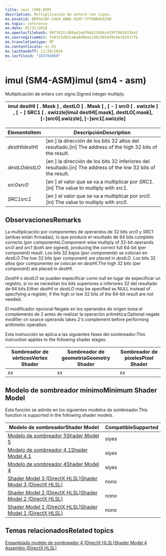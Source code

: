 ```yaml
---
title: imul (SM4-ASM)
description: Multiplicación de entero con signo.
ms.assetid: DB95A38F-54E4-4BB6-81DF-CFFEBB4D425B
ms.topic: reference
ms.date: 05/31/2018
ms.openlocfilehash: 997f62fc389ad1e0fb6b23dd6c419ff8b3933b41
ms.sourcegitcommit: fe03c5d92ca6a0d66a114b2303e99c0a19241ffb
ms.translationtype: MT
ms.contentlocale: es-ES
ms.lasthandoff: 11/20/2019
ms.locfileid: "103784960"
---
```

# <a name="imul-sm4---asm"></a><span data-ttu-id="435bf-103">imul (SM4-ASM)</span><span class="sxs-lookup"><span data-stu-id="435bf-103">imul (sm4 - asm)</span></span>

<span data-ttu-id="435bf-104">Multiplicación de entero con signo.</span><span class="sxs-lookup"><span data-stu-id="435bf-104">Signed integer multiply.</span></span>



| <span data-ttu-id="435bf-105">imul destHI \[ . Mask \] , destLO \[ . Mask \] , \[ - \] src0 \[ . swizzle \] , \[ - \] SRC1 \[ . swizzle\]</span><span class="sxs-lookup"><span data-stu-id="435bf-105">imul destHI\[.mask\], destLO\[.mask\], \[-\]src0\[.swizzle\], \[-\]src1\[.swizzle\]</span></span> |
|-------------------------------------------------------------------------------------|



 



| <span data-ttu-id="435bf-106">Elemento</span><span class="sxs-lookup"><span data-stu-id="435bf-106">Item</span></span>                                                                                           | <span data-ttu-id="435bf-107">Descripción</span><span class="sxs-lookup"><span data-stu-id="435bf-107">Description</span></span>                                                      |
|------------------------------------------------------------------------------------------------|------------------------------------------------------------------|
| <span data-ttu-id="435bf-108"><span id="destHI"></span><span id="desthi"></span><span id="DESTHI"></span>*destHI*</span><span class="sxs-lookup"><span data-stu-id="435bf-108"><span id="destHI"></span><span id="desthi"></span><span id="DESTHI"></span>*destHI*</span></span><br/> | <span data-ttu-id="435bf-109">\[en \] la dirección de los bits 32 altos del resultado.</span><span class="sxs-lookup"><span data-stu-id="435bf-109">\[in\] The address of the high 32 bits of the result.</span></span><br/> |
| <span data-ttu-id="435bf-110"><span id="destLO"></span><span id="destlo"></span><span id="DESTLO"></span>*destLO*</span><span class="sxs-lookup"><span data-stu-id="435bf-110"><span id="destLO"></span><span id="destlo"></span><span id="DESTLO"></span>*destLO*</span></span><br/> | <span data-ttu-id="435bf-111">\[en \] la dirección de los bits 32 inferiores del resultado.</span><span class="sxs-lookup"><span data-stu-id="435bf-111">\[in\] The address of the low 32 bits of the result.</span></span><br/>  |
| <span data-ttu-id="435bf-112"><span id="src0"></span><span id="SRC0"></span>*src0*</span><span class="sxs-lookup"><span data-stu-id="435bf-112"><span id="src0"></span><span id="SRC0"></span>*src0*</span></span><br/>                                | <span data-ttu-id="435bf-113">\[en \] el valor que se va a multiplicar por *SRC1*.</span><span class="sxs-lookup"><span data-stu-id="435bf-113">\[in\] The value to multiply with *src1*.</span></span><br/>             |
| <span data-ttu-id="435bf-114"><span id="src1"></span><span id="SRC1"></span>*SRC1*</span><span class="sxs-lookup"><span data-stu-id="435bf-114"><span id="src1"></span><span id="SRC1"></span>*src1*</span></span><br/>                                | <span data-ttu-id="435bf-115">\[en \] el valor que se va a multiplicar por *src0*.</span><span class="sxs-lookup"><span data-stu-id="435bf-115">\[in\] The value to multiply with *src0*.</span></span><br/>             |



 

## <a name="remarks"></a><span data-ttu-id="435bf-116">Observaciones</span><span class="sxs-lookup"><span data-stu-id="435bf-116">Remarks</span></span>

<span data-ttu-id="435bf-117">La multiplicación por componentes de operandos de 32 bits *src0* y *SRC1* (ambas están firmadas), lo que produce el resultado de 64 bits completo correcto (por componente).</span><span class="sxs-lookup"><span data-stu-id="435bf-117">Component-wise multiply of 32-bit operands *src0* and *src1* (both are signed), producing the correct full 64-bit (per component) result.</span></span> <span data-ttu-id="435bf-118">Los bits 32 bajos (por componente) se colocan en *destLO*.</span><span class="sxs-lookup"><span data-stu-id="435bf-118">The low 32 bits (per component) are placed in *destLO*.</span></span> <span data-ttu-id="435bf-119">Los bits 32 altos (por componente) se colocan en *destHI*.</span><span class="sxs-lookup"><span data-stu-id="435bf-119">The high 32 bits (per component) are placed in *destHI*.</span></span>

<span data-ttu-id="435bf-120">*DestHI* o *destLO* se pueden especificar como null en lugar de especificar un registro, si no se necesitan los bits superiores o inferiores 32 del resultado de 64 bits.</span><span class="sxs-lookup"><span data-stu-id="435bf-120">Either *destHI* or *destLO* may be specified as NULL instead of specifying a register, if the high or low 32 bits of the 64-bit result are not needed.</span></span>

<span data-ttu-id="435bf-121">El modificador opcional Negate en los operandos de origen toma el complemento de 2 antes de realizar la operación aritmética.</span><span class="sxs-lookup"><span data-stu-id="435bf-121">Optional negate modifier on source operands takes 2's complement before performing arithmetic operation.</span></span>

<span data-ttu-id="435bf-122">Esta instrucción se aplica a las siguientes fases del sombreador:</span><span class="sxs-lookup"><span data-stu-id="435bf-122">This instruction applies to the following shader stages:</span></span>



| <span data-ttu-id="435bf-123">Sombreador de vértices</span><span class="sxs-lookup"><span data-stu-id="435bf-123">Vertex Shader</span></span> | <span data-ttu-id="435bf-124">Sombreador de geometría</span><span class="sxs-lookup"><span data-stu-id="435bf-124">Geometry Shader</span></span> | <span data-ttu-id="435bf-125">Sombreador de píxeles</span><span class="sxs-lookup"><span data-stu-id="435bf-125">Pixel Shader</span></span> |
|---------------|-----------------|--------------|
| <span data-ttu-id="435bf-126">x</span><span class="sxs-lookup"><span data-stu-id="435bf-126">x</span></span>             | <span data-ttu-id="435bf-127">x</span><span class="sxs-lookup"><span data-stu-id="435bf-127">x</span></span>               | <span data-ttu-id="435bf-128">x</span><span class="sxs-lookup"><span data-stu-id="435bf-128">x</span></span>            |



 

## <a name="minimum-shader-model"></a><span data-ttu-id="435bf-129">Modelo de sombreador mínimo</span><span class="sxs-lookup"><span data-stu-id="435bf-129">Minimum Shader Model</span></span>

<span data-ttu-id="435bf-130">Esta función se admite en los siguientes modelos de sombreador.</span><span class="sxs-lookup"><span data-stu-id="435bf-130">This function is supported in the following shader models.</span></span>



| <span data-ttu-id="435bf-131">Modelo de sombreador</span><span class="sxs-lookup"><span data-stu-id="435bf-131">Shader Model</span></span>                                              | <span data-ttu-id="435bf-132">Compatible</span><span class="sxs-lookup"><span data-stu-id="435bf-132">Supported</span></span> |
|-----------------------------------------------------------|-----------|
| [<span data-ttu-id="435bf-133">Modelo de sombreador 5</span><span class="sxs-lookup"><span data-stu-id="435bf-133">Shader Model 5</span></span>](d3d11-graphics-reference-sm5.md)        | <span data-ttu-id="435bf-134">sí</span><span class="sxs-lookup"><span data-stu-id="435bf-134">yes</span></span>       |
| [<span data-ttu-id="435bf-135">Modelo de sombreador 4,1</span><span class="sxs-lookup"><span data-stu-id="435bf-135">Shader Model 4.1</span></span>](dx-graphics-hlsl-sm4.md)              | <span data-ttu-id="435bf-136">sí</span><span class="sxs-lookup"><span data-stu-id="435bf-136">yes</span></span>       |
| [<span data-ttu-id="435bf-137">Modelo de sombreador 4</span><span class="sxs-lookup"><span data-stu-id="435bf-137">Shader Model 4</span></span>](dx-graphics-hlsl-sm4.md)                | <span data-ttu-id="435bf-138">sí</span><span class="sxs-lookup"><span data-stu-id="435bf-138">yes</span></span>       |
| [<span data-ttu-id="435bf-139">Shader Model 3 (DirectX HLSL)</span><span class="sxs-lookup"><span data-stu-id="435bf-139">Shader Model 3 (DirectX HLSL)</span></span>](dx-graphics-hlsl-sm3.md) | <span data-ttu-id="435bf-140">no</span><span class="sxs-lookup"><span data-stu-id="435bf-140">no</span></span>        |
| [<span data-ttu-id="435bf-141">Shader Model 2 (DirectX HLSL)</span><span class="sxs-lookup"><span data-stu-id="435bf-141">Shader Model 2 (DirectX HLSL)</span></span>](dx-graphics-hlsl-sm2.md) | <span data-ttu-id="435bf-142">no</span><span class="sxs-lookup"><span data-stu-id="435bf-142">no</span></span>        |
| [<span data-ttu-id="435bf-143">Shader Model 1 (DirectX HLSL)</span><span class="sxs-lookup"><span data-stu-id="435bf-143">Shader Model 1 (DirectX HLSL)</span></span>](dx-graphics-hlsl-sm1.md) | <span data-ttu-id="435bf-144">no</span><span class="sxs-lookup"><span data-stu-id="435bf-144">no</span></span>        |



 

## <a name="related-topics"></a><span data-ttu-id="435bf-145">Temas relacionados</span><span class="sxs-lookup"><span data-stu-id="435bf-145">Related topics</span></span>

<dl> <dt>

[<span data-ttu-id="435bf-146">Ensamblado modelo de sombreador 4 (DirectX HLSL)</span><span class="sxs-lookup"><span data-stu-id="435bf-146">Shader Model 4 Assembly (DirectX HLSL)</span></span>](dx-graphics-hlsl-sm4-asm.md)
</dt> </dl>

 

 





